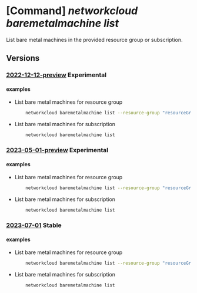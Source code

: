 # [Command] _networkcloud baremetalmachine list_

List bare metal machines in the provided resource group or subscription.

## Versions

### [2022-12-12-preview](/Resources/mgmt-plane/L3N1YnNjcmlwdGlvbnMve30vcHJvdmlkZXJzL21pY3Jvc29mdC5uZXR3b3JrY2xvdWQvYmFyZW1ldGFsbWFjaGluZXM=/2022-12-12-preview.xml) **Experimental**

<!-- mgmt-plane /subscriptions/{}/providers/microsoft.networkcloud/baremetalmachines 2022-12-12-preview -->
<!-- mgmt-plane /subscriptions/{}/resourcegroups/{}/providers/microsoft.networkcloud/baremetalmachines 2022-12-12-preview -->

#### examples

- List bare metal machines for resource group
    ```bash
        networkcloud baremetalmachine list --resource-group "resourceGroupName"
    ```

- List bare metal machines for subscription
    ```bash
        networkcloud baremetalmachine list
    ```

### [2023-05-01-preview](/Resources/mgmt-plane/L3N1YnNjcmlwdGlvbnMve30vcHJvdmlkZXJzL21pY3Jvc29mdC5uZXR3b3JrY2xvdWQvYmFyZW1ldGFsbWFjaGluZXM=/2023-05-01-preview.xml) **Experimental**

<!-- mgmt-plane /subscriptions/{}/providers/microsoft.networkcloud/baremetalmachines 2023-05-01-preview -->
<!-- mgmt-plane /subscriptions/{}/resourcegroups/{}/providers/microsoft.networkcloud/baremetalmachines 2023-05-01-preview -->

#### examples

- List bare metal machines for resource group
    ```bash
        networkcloud baremetalmachine list --resource-group "resourceGroupName"
    ```

- List bare metal machines for subscription
    ```bash
        networkcloud baremetalmachine list
    ```

### [2023-07-01](/Resources/mgmt-plane/L3N1YnNjcmlwdGlvbnMve30vcHJvdmlkZXJzL21pY3Jvc29mdC5uZXR3b3JrY2xvdWQvYmFyZW1ldGFsbWFjaGluZXM=/2023-07-01.xml) **Stable**

<!-- mgmt-plane /subscriptions/{}/providers/microsoft.networkcloud/baremetalmachines 2023-07-01 -->
<!-- mgmt-plane /subscriptions/{}/resourcegroups/{}/providers/microsoft.networkcloud/baremetalmachines 2023-07-01 -->

#### examples

- List bare metal machines for resource group
    ```bash
        networkcloud baremetalmachine list --resource-group "resourceGroupName"
    ```

- List bare metal machines for subscription
    ```bash
        networkcloud baremetalmachine list
    ```
